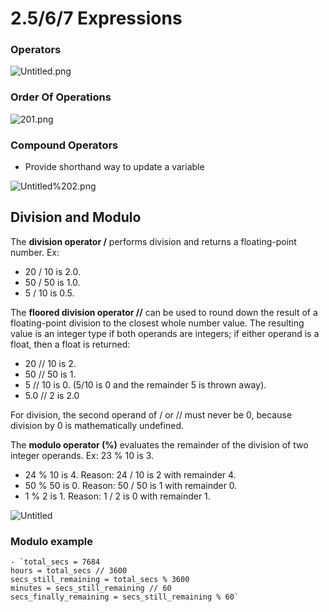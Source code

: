 # 2.5/6/7 Expressions

### Operators

![Untitled.png](2.5.png)

### Order Of Operations

![201.png](2.6.png)

### Compound Operators

- Provide shorthand way to update a variable

![Untitled%202.png](2.7.png)

## Division and Modulo

The **division operator /** performs division and returns a floating-point number. Ex:

- 20 / 10 is 2.0.
- 50 / 50 is 1.0.
- 5 / 10 is 0.5.

The **floored division operator //** can be used to round down the 
result of a floating-point division to the closest whole number value. 
The resulting value is an integer type if both operands are integers; if
 either operand is a float, then a float is returned:

- 20 // 10 is 2.
- 50 // 50 is 1.
- 5 // 10 is 0. (5/10 is 0 and the remainder 5 is thrown away).
- 5.0 // 2 is 2.0

For division, the second operand of / or // must never be 0, because division by 0 is mathematically undefined.

The **modulo operator (%)** evaluates the remainder of the division of two integer operands. Ex: 23 % 10 is 3.

- 24 % 10 is 4. Reason: 24 / 10 is 2 with remainder 4.
- 50 % 50 is 0. Reason: 50 / 50 is 1 with remainder 0.
- 1 % 2 is 1. Reason: 1 / 2 is 0 with remainder 1.

![Untitled](2.7.1.png)

### Modulo example
    - `total_secs = 7684
    hours = total_secs // 3600
    secs_still_remaining = total_secs % 3600
    minutes = secs_still_remaining // 60
    secs_finally_remaining = secs_still_remaining % 60`